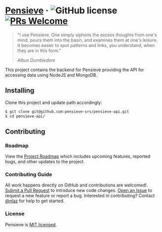 # [Pensieve](https://www.pensieve.space/) &middot; ![GitHub license](https://img.shields.io/badge/license-MIT-blue.svg) [![PRs Welcome](https://img.shields.io/badge/PRs-welcome-brightgreen.svg)](https://reactjs.org/docs/how-to-contribute.html#your-first-pull-request)

> "I use Pensieve. One simply siphons the excess thoughts from one's mind, pours them into the basin, and examines them at one's leisure. It becomes easier to spot patterns and links, you understand, when they are in this form."
>
> _Albus Dumbledore_

This project contains the backend for Pensieve providing the API for accessing data using NodeJS and MongoDB.

## Installing

Clone this project and update path accordingly:

```sh
$ git clone git@github.com:pensieve-srs/pensieve-api.git
$ cd pensieve-api/
```

## Contributing

### Roadmap

View the [Project Roadmap](https://github.com/orgs/pensieve-srs/projects/1) which includes upcoming features, reported bugs, and other updates to the project.

### Contributing Guide

All work happens directly on GitHub and contributions are welcomed!. [Submit a Pull Request](https://github.com/pensieve-srs/pensieve-api/pulls) to introduce new code changes. [Open an Issue](https://github.com/pensieve-srs/pensieve-api/issues) to request a new feature or report a bug. Interested in contributing? Contact [@nlaz](https://github.com/nlaz) for help to get started.

### License

Pensieve is [MIT licensed](./LICENSE.md).
